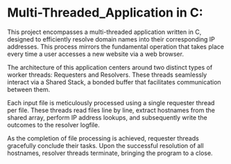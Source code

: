 # Multi-Threaded_Application in C:


This project encompasses a multi-threaded application written in C, designed to efficiently resolve domain names into their corresponding IP addresses. This process mirrors the fundamental operation that takes place every time a user accesses a new website via a web browser.

The architecture of this application centers around two distinct types of worker threads: Requesters and Resolvers. These threads seamlessly interact via a Shared Stack, a bonded buffer that facilitates communication between them.

Each input file is meticulously processed using a single requester thread per file. These threads read files line by line, extract hostnames from the shared array, perform IP address lookups, and subsequently write the outcomes to the resolver logfile.

As the completion of file processing is achieved, requester threads gracefully conclude their tasks. Upon the successful resolution of all hostnames, resolver threads terminate, bringing the program to a close.












